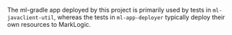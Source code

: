 The ml-gradle app deployed by this project is primarily used by tests in `ml-javaclient-util`, 
whereas the tests in `ml-app-deployer` typically deploy their own resources to MarkLogic. 
